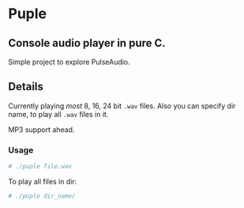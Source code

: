 # Puple

## Console audio player in pure C.

Simple project to explore PulseAudio.

## Details

Currently playing _most_ 8, 16, 24 bit `.wav` files.
Also you can specify dir name, to play all `.wav` files in it.

MP3 support ahead.

### Usage

```bash
# ./puple file.wav
```
To play all files in dir:

```bash
# ./puple dir_name/
```

